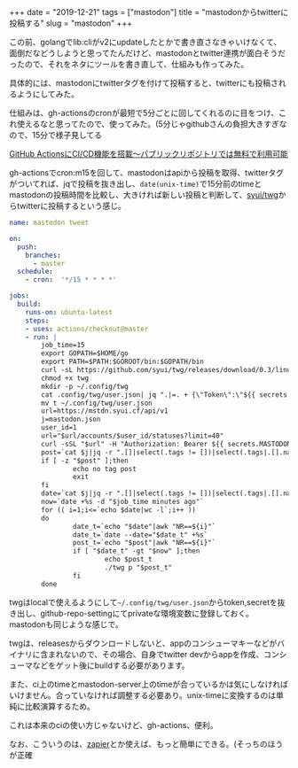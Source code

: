 +++
date = "2019-12-21"
tags = ["mastodon"]
title = "mastodonからtwitterに投稿する"
slug = "mastodon"
+++

この前、golangでlib:cliがv2にupdateしたとかで書き直さなきゃいけなくて、面倒だなどうしようと思ってたんだけど、mastodonとtwitter連携が面白そうだったので、それをネタにツールを書き直して、仕組みも作ってみた。

具体的には、mastodonにtwitterタグを付けて投稿すると、twitterにも投稿されるようにしてみた。

仕組みは、gh-actionsのcronが最短で5分ごとに回してくれるのに目をつけ、これ使えるなと思ってたので、使ってみた。(5分じゃgithubさんの負担大きすぎなので、15分で様子見してる

[GitHub ActionsにCI/CD機能を搭載〜パブリックリポジトリでは無料で利用可能](https://github.blog/jp/2019-08-21-github-actions-now-supports-ci-cd/)

gh-actionsでcron:m15を回して、mastodonはapiから投稿を取得、twitterタグがついてれば、jqで投稿を抜き出し、`date(unix-time)`で15分前のtimeとmastodonの投稿時間を比較し、大きければ新しい投稿と判断して、[syui/twg](https://github.com/syui/twg/releases)からtwitterに投稿するという感じ。

```sh:.github/workflows/main.yml
name: mastodon tweet

on:
  push:
    branches:
      - master
  schedule:
    - cron:  '*/15 * * * *'

jobs:
  build:
    runs-on: ubuntu-latest
    steps:
    - uses: actions/checkout@master
    - run: |
        job_time=15
        export GOPATH=$HOME/go
        export PATH=$PATH:$GOROOT/bin:$GOPATH/bin
        curl -sL https://github.com/syui/twg/releases/download/0.3/linux_amd64_twg -o twg
        chmod +x twg
        mkdir -p ~/.config/twg
        cat .config/twg/user.json| jq ".|=. + {\"Token\":\"${{ secrets.TWITTER_TOKEN }}\",\"Secret\":\"${{ secrets.TWITTER_SECRET }}\"}" > t
        mv t ~/.config/twg/user.json
        url=https://mstdn.syui.cf/api/v1
        j=mastodon.json
        user_id=1
        url="$url/accounts/$user_id/statuses?limit=40"
        curl -sSL "$url" -H "Authorization: Bearer ${{ secrets.MASTODON_ACCESS_TOKEN }}" > $j
        post=`cat $j|jq -r ".[]|select(.tags != [])|select(.tags|.[].name == \"twitter\")|.content"|sed -e 's/<[^>]*>//g' -e 's/#twitter//g'`
        if [ -z "$post" ];then
                echo no tag post
                exit
        fi
        date=`cat $j|jq -r ".[]|select(.tags != [])|select(.tags|.[].name == \"twitter\")|.created_at"`
        now=`date +%s -d "$job_time minutes ago"`
        for (( i=1;i<=`echo $date|wc -l`;i++ ))
        do
                date_t=`echo "$date"|awk "NR==${i}"`
                date_t=`date --date="$date_t" +%s`
                post_t=`echo "$post"|awk "NR==${i}"`
                if [ "$date_t" -gt "$now" ];then
                        echo $post_t
                        ./twg p "$post_t"
                fi
        done
```

twgはlocalで使えるようにして`~/.config/twg/user.json`からtoken,secretを抜き出し、github-repo-settingにてprivateな環境変数に登録しておく。mastodonも同じような感じで。

twgは、releasesからダウンロードしないと、appのコンシューマキーなどがバイナリに含まれないので、その場合、自身でtwitter devからappを作成、コンシューマなどをゲット後にbuildする必要があります。

また、ci上のtimeとmastodon-server上のtimeが合っているかは気にしなければいけません。合っていなければ調整する必要あり。unix-timeに変換するのは単純に比較演算するため。

これは本来のciの使い方じゃないけど、gh-actions、便利。

なお、こういうのは、[zapier](https://zapier.com/)とか使えば、もっと簡単にできる。(そっちのほうが正確

